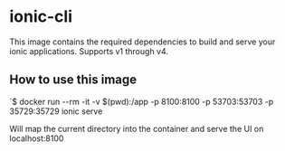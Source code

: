 # ionic-cli
This image contains the required dependencies to build and serve your ionic applications. Supports v1 through v4.

## How to use this image
`$ docker run --rm -it -v $(pwd):/app -p 8100:8100 -p 53703:53703 -p 35729:35729 ionic serve

Will map the current directory into the container and serve the UI on localhost:8100
